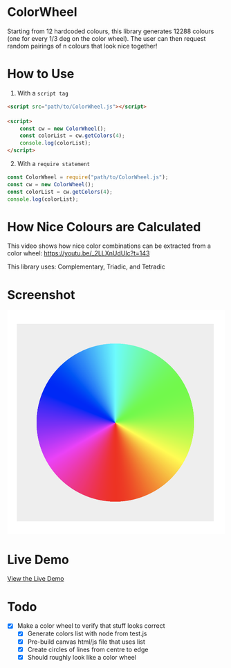# ColorWheel

Starting from 12 hardcoded colours, this library generates 12288 colours (one for every 1/3 deg on the color wheel). The user can then request random pairings of n colours that look nice together!

# How to Use

1. With a `script tag`

```html
<script src="path/to/ColorWheel.js"></script>

<script>
    const cw = new ColorWheel();
    const colorList = cw.getColors(4);
    console.log(colorList);
</script>
```

2. With a `require statement`

```js
const ColorWheel = require("path/to/ColorWheel.js");
const cw = new ColorWheel();
const colorList = cw.getColors(4);
console.log(colorList);
```

# How Nice Colours are Calculated

This video shows how nice color combinations can be extracted from a color wheel: https://youtu.be/_2LLXnUdUIc?t=143

This library uses: Complementary, Triadic, and Tetradic

# Screenshot

[![](./screenshot.png)](https://strawstack.github.io/ColorWheel/)

# Live Demo

[View the Live Demo](https://strawstack.github.io/ColorWheel/)

# Todo

- [x] Make a color wheel to verify that stuff looks correct
    - [x] Generate colors list with node from test.js
    - [x] Pre-build canvas html/js file that uses list
    - [x] Create circles of lines from centre to edge
    - [x] Should roughly look like a color wheel
